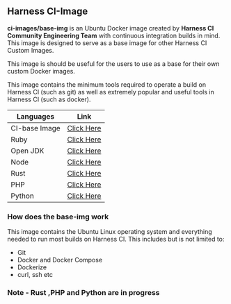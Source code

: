 ## Harness CI-Image

**ci-images/base-img** is an Ubuntu Docker image created by **Harness CI Community Engineering Team** with continuous integration builds in mind. This image is designed to serve as a base image for other Harness CI Custom Images.

This image is should be useful for the users to use as a base for their own custom Docker images.

This image contains the minimum tools required to operate a build on Harness CI (such as git) as well as extremely popular and useful tools in Harness CI (such as docker).

| Languages | Link |
| --- | --- |
|CI-base Image| [Click Here](https://github.com/krishi0408/harness-ci-image/blob/main/base-image/22.04/Dockerfile) 
|Ruby|[Click Here](https://github.com/krishi0408/harness-ci-image/blob/main/custom-images/ruby/Dockerfile) |
|Open JDK| [Click Here](https://github.com/krishi0408/harness-ci-image/blob/main/custom-images/openjdk/Dockerfile) |
|Node| [Click Here](https://github.com/krishi0408/harness-ci-image/blob/main/custom-images/node/Dockerfile) 
|Rust| [Click Here](https://github.com/krishi0408/harness-ci-image/blob/main/custom-images/rust/Dockerfile) |
|PHP| [Click Here](https://github.com/krishi0408/harness-ci-image/blob/main/custom-images/php/Dockerfile) |
|Python| [Click Here](https://github.com/krishi0408/harness-ci-image/blob/main/custom-images/python/Dockerfile) |

### How does the base-img work
This image contains the Ubuntu Linux operating system and everything needed to run most builds on Harness CI. This includes but is not limited to:
- Git
- Docker and Docker Compose
- Dockerize
- curl, ssh etc

### Note - Rust ,PHP and Python are in progress
